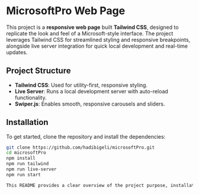 # MicrosoftPro Web Page

This project is a **responsive web page** built  **Tailwind CSS**, designed to replicate the look and feel of a Microsoft-style interface. The project leverages Tailwind CSS for streamlined styling and responsive breakpoints, alongside live server integration for quick local development and real-time updates.

## Project Structure

- **Tailwind CSS**: Used for utility-first, responsive styling.
- **Live Server**: Runs a local development server with auto-reload functionality.
- **Swiper.js**: Enables smooth, responsive carousels and sliders.

## Installation

To get started, clone the repository and install the dependencies:

```bash
git clone https://github.com/hadibigeli/microsoftPro.git
cd microsoftPro
npm install
npm run tailwind
npm run live-server
npm run start

This README provides a clear overview of the project purpose, installation steps, usage of Tailwind and live server, and a rundown of the custom breakpoints you’ve set up in `tailwind.config.js`. Let me know if you'd like more details added!

